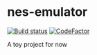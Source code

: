 # nes-emulator

[![Build status](https://ci.appveyor.com/api/projects/status/pl3jds0cl0tse132/branch/develop?svg=true)](https://ci.appveyor.com/project/patchandthat/nes-emulator/branch/develop) [![CodeFactor](https://www.codefactor.io/repository/github/patchandthat/nes-emulator/badge)](https://www.codefactor.io/repository/github/patchandthat/nes-emulator)

A toy project for now
